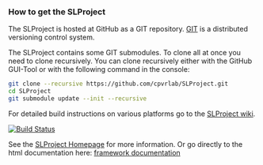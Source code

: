 ### How to get the SLProject

The SLProject is hosted at GitHub as a GIT repository.
[GIT](http://git-scm.com/) is a distributed versioning control system.

The SLProject contains some GIT submodules. 
To clone all at once you need to clone recursively.
You can clone recursively either with the GitHub GUI-Tool or with the following command in the console:

```sh
git clone --recursive https://github.com/cpvrlab/SLProject.git
cd SLProject
git submodule update --init --recursive
```

For detailed build instructions on various platforms go to the [SLProject wiki](https://github.com/cpvrlab/SLProject/wiki).

[![Build Status](https://ci.appveyor.com/api/projects/status/d101mkgdfy4lqe01?svg=true)](https://ci.appveyor.com/project/MarcusHudritsch/slproject)

See the [SLProject Homepage](http://cpvrlab.github.io/SLProject_doc/) for more information.
Or go directly to the html documentation here: [framework documentation](http://cpvrlab.github.io/SLProject_doc/html/index.html)
